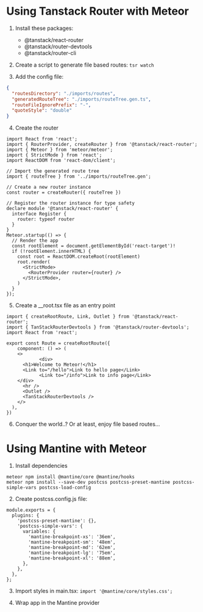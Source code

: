 # Using Tanstack Router with Meteor

1. Install these packages:
   * @tanstack/react-router
   * @tanstack/router-devtools
   * @tanstack/router-cli

2. Create a script to generate file based routes: `tsr watch`

3. Add the config file:

```./tsr.config.json
{
  "routesDirectory": "./imports/routes",
  "generatedRouteTree": "./imports/routeTree.gen.ts",
  "routeFileIgnorePrefix": "-",
  "quoteStyle": "double"
}
```

4. Create the router

```main.tsx
import React from 'react';
import { RouterProvider, createRouter } from '@tanstack/react-router';
import { Meteor } from 'meteor/meteor';
import { StrictMode } from 'react';
import ReactDOM from 'react-dom/client';

// Import the generated route tree
import { routeTree } from '../imports/routeTree.gen';

// Create a new router instance
const router = createRouter({ routeTree })

// Register the router instance for type safety
declare module '@tanstack/react-router' {
  interface Register {
    router: typeof router
  }
}
Meteor.startup(() => {
  // Render the app
  const rootElement = document.getElementById('react-target')!
  if (!rootElement.innerHTML) {
    const root = ReactDOM.createRoot(rootElement)
    root.render(
      <StrictMode>
        <RouterProvider router={router} />
      </StrictMode>,
    )
  }
});

```

5. Create a __root.tsx file as an entry point

```./imports/routes/__root.tsx
import { createRootRoute, Link, Outlet } from '@tanstack/react-router';
import { TanStackRouterDevtools } from '@tanstack/router-devtools';
import React from 'react';

export const Route = createRootRoute({
	component: () => (
    <>
			<div>
      <h1>Welcome to Meteor!</h1>
      <Link to="/hello">Link to hello page</Link>
			<Link to="/info">Link to info page</Link>
    </div>
      <hr />
      <Outlet />
      <TanStackRouterDevtools />
    </>
  ),
})
```

6. Conquer the world..? Or at least, enjoy file based routes...

# Using Mantine with Meteor

1. Install dependencies

```
meteor npm install @mantine/core @mantine/hooks
meteor npm install --save-dev postcss postcss-preset-mantine postcss-simple-vars postcss-load-config
```

2. Create postcss.config.js file:

```
module.exports = {
  plugins: {
    'postcss-preset-mantine': {},
    'postcss-simple-vars': {
      variables: {
        'mantine-breakpoint-xs': '36em',
        'mantine-breakpoint-sm': '48em',
        'mantine-breakpoint-md': '62em',
        'mantine-breakpoint-lg': '75em',
        'mantine-breakpoint-xl': '88em',
      },
    },
  },
};
```

3. Import styles in main.tsx: `import '@mantine/core/styles.css';`

4. Wrap app in the Mantine provider